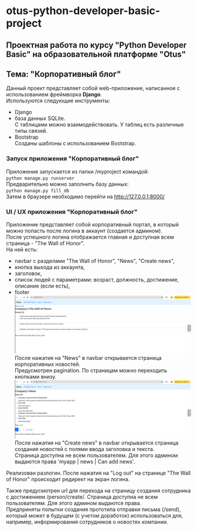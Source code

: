 # otus-python-developer-basic-project
## Проектная работа по курсу "Python Developer Basic" на образовательной платформе "Otus"
## Тема: "Корпоративный блог"
Данный проект представляет собой web-приложение, написанное с использованием фреймворка **Django**.\
Используются следующие инструменты:
- Django
- база данных SQLite.\
С таблицами можно взаимодействовать. У таблиц есть различные типы связей.
- Bootstrap \
Созданы шаблоны с использованием Bootstrap.

### Запуск приложения "Корпоративный блог"
Приложение запускается из папки /myproject командой:\
`python manage.py runserver`\
Предварительно можно заполнить базу данных:\
`python manage.py fill_db`\
Затем в браузере необходимо перейти на http://127.0.0.1:8000/

### UI / UX приложения "Корпоративный блог"
Приложение представляет собой корпоративный портал, в который можно попасть после логина в аккаунт (создается админом).\
После успешного логина отображается главная и доступная всем страница - "The Wall of Honor". \
На ней есть:
- navbar с разделами "The Wall of Honor", "News", "Create news",
- кнопка выхода из аккаунта,
- заголовок,
- список людей с параметрами: возраст, должность, достижение, описание (если есть),
- footer
![My Image](src/images/the_wall_of_honor_page.png)
После нажатия на "News" в navbar открывается страница корпоративных новостей.\
Предусмотрен pagination. По страницам можно переходить кнопками внизу.
![My Image](src/images/news_page.png)
После нажатия на "Create news" в navbar открывается страница создания новостей с полями ввода заголовка и текста.\
Страница доступна не всем пользователям. Для этого админом выдаются права 'myapp | news | Can add news'.

Реализован разлогин. После нажатия на "Log out" на странице "The Wall of Honor" происходит редирект на экран логина.

Также предусмотрен url для перехода на страницу создания сотрудника с достижением /person/create/. Страница доступна не всем пользователям. Для этого админом выдаются права.\
Предприняты попытки создания прототипа отправки письма (/send), который может в будущем (с учетом доработок) использоваться для, например, информирования сотрудников о новостях компании.


